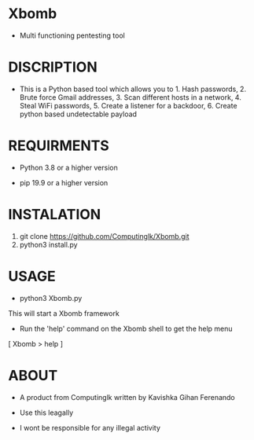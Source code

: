 # Xbomb
+ Multi functioning pentesting tool

# DISCRIPTION

+ This is a Python based tool which allows you to
       1. Hash passwords, 
       2. Brute force Gmail addresses, 
       3. Scan different hosts in a network, 
       4. Steal WiFi passwords, 
       5. Create a listener for a backdoor, 
       6. Create python based undetectable payload
       
# REQUIRMENTS
  
+ Python 3.8 or a higher version

+ pip 19.9 or a higher version

# INSTALATION

1. git clone https://github.com/Computinglk/Xbomb.git
2. python3 install.py

# USAGE

+ python3 Xbomb.py

This will start a Xbomb framework

+ Run the 'help' command on the Xbomb shell to get the help menu

[ Xbomb > help ]
    
# ABOUT

+  A product from Computinglk written by Kavishka Gihan Ferenando

+ Use this leagally

+ I wont be responsible for any illegal activity
 
 
 
